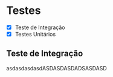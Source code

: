 # Testes
- [x] Teste de Integração
- [x] Testes Unitários

## Teste de Integração
asdasdasdasdASDASDASDADSASDASD